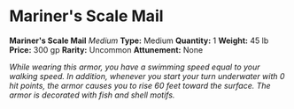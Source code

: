 # Mariner's Scale Mail

**Mariner's Scale Mail**
_Medium_
**Type:** Medium
**Quantity:** 1
**Weight:** 45 lb
**Price:** 300 gp
**Rarity:** Uncommon
**Attunement:** None

*While wearing this armor, you have a swimming speed equal to your walking speed. In addition, whenever you start your turn underwater with 0 hit points, the armor causes you to rise 60 feet toward the surface. The armor is decorated with fish and she<span class="No-Break">ll motifs.</span>*